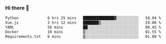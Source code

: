 ### Hi there 👋

<!--START_SECTION:waka-->

```txt
Python             6 hrs 25 mins   ██████████████▓░░░░░░░░░░   58.04 %
Vue.js             3 hrs 12 mins   ███████▒░░░░░░░░░░░░░░░░░   29.06 %
YAML               56 mins         ██░░░░░░░░░░░░░░░░░░░░░░░   08.45 %
Docker             10 mins         ▒░░░░░░░░░░░░░░░░░░░░░░░░   01.55 %
Requirements.txt   6 mins          ▒░░░░░░░░░░░░░░░░░░░░░░░░   01.00 %
```

<!--END_SECTION:waka-->

<!--
**Jonas-VanHaeken/Jonas-VanHaeken** is a ✨ _special_ ✨ repository because its `README.md` (this file) appears on your GitHub profile.

Here are some ideas to get you started:

- 🔭 I’m currently working on ...
- 🌱 I’m currently learning ...
- 👯 I’m looking to collaborate on ...
- 🤔 I’m looking for help with ...
- 💬 Ask me about ...
- 📫 How to reach me: ...
- 😄 Pronouns: ...
- ⚡ Fun fact: ...
-->
